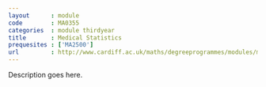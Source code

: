 ```yaml
---
layout      : module
code        : MA0355
categories  : module thirdyear
title       : Medical Statistics
prequesites : ['MA2500']
url         : http://www.cardiff.ac.uk/maths/degreeprogrammes/modules/ma0355.html
---
```


Description goes here.

